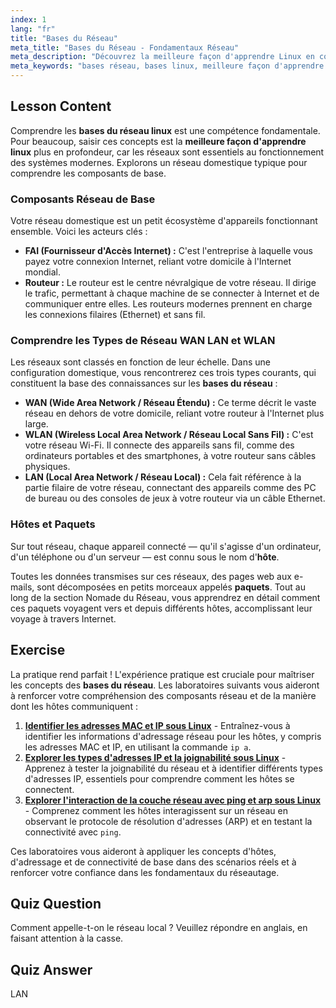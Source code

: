 ```yaml
---
index: 1
lang: "fr"
title: "Bases du Réseau"
meta_title: "Bases du Réseau - Fondamentaux Réseau"
meta_description: "Découvrez la meilleure façon d'apprendre Linux en commençant par les bases du réseau. Ce guide couvre les fondamentaux des composants réseau comme WAN, LAN, routeurs et hôtes pour les débutants."
meta_keywords: "bases réseau, bases linux, meilleure façon d'apprendre linux, fondamentaux linux, WAN, LAN, WLAN, tutoriel réseau, guide réseau"
---
```


## Lesson Content

Comprendre les **bases du réseau linux** est une compétence fondamentale. Pour beaucoup, saisir ces concepts est la **meilleure façon d'apprendre linux** plus en profondeur, car les réseaux sont essentiels au fonctionnement des systèmes modernes. Explorons un réseau domestique typique pour comprendre les composants de base.

### Composants Réseau de Base

Votre réseau domestique est un petit écosystème d'appareils fonctionnant ensemble. Voici les acteurs clés :

- **FAI (Fournisseur d'Accès Internet) :** C'est l'entreprise à laquelle vous payez votre connexion Internet, reliant votre domicile à l'Internet mondial.
- **Routeur :** Le routeur est le centre névralgique de votre réseau. Il dirige le trafic, permettant à chaque machine de se connecter à Internet et de communiquer entre elles. Les routeurs modernes prennent en charge les connexions filaires (Ethernet) et sans fil.

### Comprendre les Types de Réseau WAN LAN et WLAN

Les réseaux sont classés en fonction de leur échelle. Dans une configuration domestique, vous rencontrerez ces trois types courants, qui constituent la base des connaissances sur les **bases du réseau** :

- **WAN (Wide Area Network / Réseau Étendu) :** Ce terme décrit le vaste réseau en dehors de votre domicile, reliant votre routeur à l'Internet plus large.
- **WLAN (Wireless Local Area Network / Réseau Local Sans Fil) :** C'est votre réseau Wi-Fi. Il connecte des appareils sans fil, comme des ordinateurs portables et des smartphones, à votre routeur sans câbles physiques.
- **LAN (Local Area Network / Réseau Local) :** Cela fait référence à la partie filaire de votre réseau, connectant des appareils comme des PC de bureau ou des consoles de jeux à votre routeur via un câble Ethernet.

### Hôtes et Paquets

Sur tout réseau, chaque appareil connecté — qu'il s'agisse d'un ordinateur, d'un téléphone ou d'un serveur — est connu sous le nom d'**hôte**.

Toutes les données transmises sur ces réseaux, des pages web aux e-mails, sont décomposées en petits morceaux appelés **paquets**. Tout au long de la section Nomade du Réseau, vous apprendrez en détail comment ces paquets voyagent vers et depuis différents hôtes, accomplissant leur voyage à travers Internet.

## Exercise

La pratique rend parfait ! L'expérience pratique est cruciale pour maîtriser les concepts des **bases du réseau**. Les laboratoires suivants vous aideront à renforcer votre compréhension des composants réseau et de la manière dont les hôtes communiquent :

1.  **[Identifier les adresses MAC et IP sous Linux](https://labex.io/fr/labs/comptia-identify-mac-and-ip-addresses-in-linux-592731)** - Entraînez-vous à identifier les informations d'adressage réseau pour les hôtes, y compris les adresses MAC et IP, en utilisant la commande `ip a`.
2.  **[Explorer les types d'adresses IP et la joignabilité sous Linux](https://labex.io/fr/labs/comptia-explore-ip-address-types-and-reachability-in-linux-592780)** - Apprenez à tester la joignabilité du réseau et à identifier différents types d'adresses IP, essentiels pour comprendre comment les hôtes se connectent.
3.  **[Explorer l'interaction de la couche réseau avec ping et arp sous Linux](https://labex.io/fr/labs/comptia-explore-network-layer-interaction-with-ping-and-arp-in-linux-592746)** - Comprenez comment les hôtes interagissent sur un réseau en observant le protocole de résolution d'adresses (ARP) et en testant la connectivité avec `ping`.

Ces laboratoires vous aideront à appliquer les concepts d'hôtes, d'adressage et de connectivité de base dans des scénarios réels et à renforcer votre confiance dans les fondamentaux du réseautage.

## Quiz Question

Comment appelle-t-on le réseau local ? Veuillez répondre en anglais, en faisant attention à la casse.

## Quiz Answer

LAN
